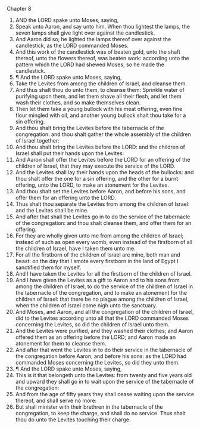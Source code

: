 

Chapter 8

1. AND the LORD spake unto Moses, saying,
2. Speak unto Aaron, and say unto him, When thou lightest the lamps, the seven lamps shall give light over against the candlestick.
3. And Aaron did so; he lighted the lamps thereof over against the candlestick, as the LORD commanded Moses.
4. And this work of the candlestick was of beaten gold, unto the shaft thereof, unto the flowers thereof, was beaten work: according unto the pattern which the LORD had shewed Moses, so he made the candlestick.
5. ¶ And the LORD spake unto Moses, saying,
6. Take the Levites from among the children of Israel, and cleanse them.
7. And thus shalt thou do unto them, to cleanse them: Sprinkle water of purifying upon them, and let them shave all their flesh, and let them wash their clothes, and so make themselves clean.
8. Then let them take a young bullock with his meat offering, even fine flour mingled with oil, and another young bullock shalt thou take for a sin offering.
9. And thou shalt bring the Levites before the tabernacle of the congregation: and thou shalt gather the whole assembly of the children of Israel together:
10. And thou shalt bring the Levites before the LORD: and the children of Israel shall put their hands upon the Levites:
11. And Aaron shall offer the Levites before the LORD for an offering of the children of Israel, that they may execute the service of the LORD.
12. And the Levites shall lay their hands upon the heads of the bullocks: and thou shalt offer the one for a sin offering, and the other for a burnt offering, unto the LORD, to make an atonement for the Levites.
13. And thou shalt set the Levites before Aaron, and before his sons, and offer them for an offering unto the LORD.
14. Thus shalt thou separate the Levites from among the children of Israel: and the Levites shall be mine.
15. And after that shall the Levites go in to do the service of the tabernacle of the congregation: and thou shalt cleanse them, and offer them for an offering.
16. For they are wholly given unto me from among the children of Israel; instead of such as open every womb, even instead of the firstborn of all the children of Israel, have I taken them unto me.
17. For all the firstborn of the children of Israel are mine, both man and beast: on the day that I smote every firstborn in the land of Egypt I sanctified them for myself.
18. And I have taken the Levites for all the firstborn of the children of Israel.
19. And I have given the Levites as a gift to Aaron and to his sons from among the children of Israel, to do the service of the children of Israel in the tabernacle of the congregation, and to make an atonement for the children of Israel: that there be no plague among the children of Israel, when the children of Israel come nigh unto the sanctuary.
20. And Moses, and Aaron, and all the congregation of the children of Israel, did to the Levites according unto all that the LORD commanded Moses concerning the Levites, so did the children of Israel unto them.
21. And the Levites were purified, and they washed their clothes; and Aaron offered them as an offering before the LORD; and Aaron made an atonement for them to cleanse them.
22. And after that went the Levites in to do their service in the tabernacle of the congregation before Aaron, and before his sons: as the LORD had commanded Moses concerning the Levites, so did they unto them.
23. ¶ And the LORD spake unto Moses, saying,
24. This is it that belongeth unto the Levites: from twenty and five years old and upward they shall go in to wait upon the service of the tabernacle of the congregation:
25. And from the age of fifty years they shall cease waiting upon the service thereof, and shall serve no more:
26. But shall minister with their brethren in the tabernacle of the congregation, to keep the charge, and shall do no service. Thus shalt thou do unto the Levites touching their charge.
